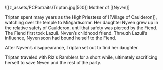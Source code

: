 ![[z_assets/PCPortraits/Triptan.jpg|500]]
Mother of [[Nyven]]

Triptan spent many years as the High Priestess of [[Village of Caulderon]], watching over the temple to Miðgarðsormr. Her daughter Nyven grew up in the relative safety of Caulderon, until that safety was pierced by the Fiend. The Fiend first took Lazuli, Nyven’s childhood friend. Through Lazuli’s influence, Nyven soon had bound herself to the Fiend.   

After Nyven’s disappearance, Triptan set out to find her daughter.

Triptan traveled with Riz's Ramblers for a short while, ultimately sacrificing herself to save Nyven and the rest of the party.

